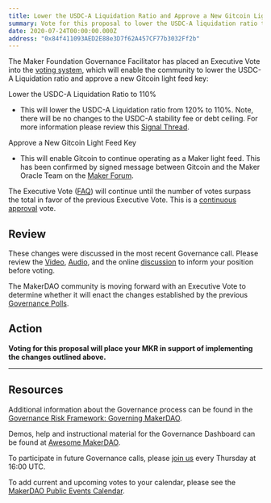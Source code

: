 ```yaml
---
title: Lower the USDC-A Liquidation Ratio and Approve a New Gitcoin Light Feed Key
summary: Vote for this proposal to lower the USDC-A liquidation ratio to 110% and approve a new Gitcoin light feed key.
date: 2020-07-24T00:00:00.000Z
address: "0x84f411093AED2E88e3D7f62A457CF77b3032Ff2b"
---
```

The Maker Foundation Governance Facilitator has placed an Executive Vote into the [voting system](https://vote.makerdao.com/), which will enable the community to lower the USDC-A Liquidation ratio and approve a new Gitcoin light feed key:

Lower the USDC-A Liquidation Ratio to 110%
- This will lower the USDC-A Liquidation ratio from 120% to 110%. Note, there will be no changes to the USDC-A stability fee or debt ceiling. For more information please review this [Signal Thread](https://forum.makerdao.com/t/signal-request-lower-the-usdc-a-liquidation-ratio-and-risk-premium/3296).

Approve a New Gitcoin Light Feed Key 
- This will enable Gitcoin to continue operating as a Maker light feed. This has been confirmed by signed message between Gitcoin and the Maker Oracle Team on the [Maker Forum](https://forum.makerdao.com/t/mip10c14-sp4-proposal-appoint-gitcoin-as-a-light-feed/2811/6).


The Executive Vote ([FAQ](https://community-development.makerdao.com/makerdao-mcd-faqs/faqs#governance)) will continue until the number of votes surpass the total in favor of the previous Executive Vote. This is a [continuous approval](https://community-development.makerdao.com/makerdao-mcd-faqs/faqs/governance#what-is-continuous-approval-voting) vote.

## Review

These changes were discussed in the most recent Governance call. Please review the [Video](https://www.youtube.com/watch?v=mI1NziGay5k), [Audio](https://soundcloud.com/makerdao/sets/governance-calls), and the online [discussion](https://forum.makerdao.com/c/governance) to inform your position before voting.

The MakerDAO community is moving forward with an Executive Vote to determine whether it will enact the changes established by the previous [Governance Polls](https://vote.makerdao.com/polling).

## Action

**Voting for this proposal will place your MKR in support of implementing the changes outlined above.**

---

## Resources

Additional information about the Governance process can be found in the [Governance Risk Framework: Governing MakerDAO](https://community-development.makerdao.com/governance/governance-risk-framework).

Demos, help and instructional material for the Governance Dashboard can be found at [Awesome MakerDAO](https://awesome.makerdao.com/#voting).

To participate in future Governance calls, please [join us](https://community-development.makerdao.com/governance/governance-and-risk-meetings) every Thursday at 16:00 UTC.

To add current and upcoming votes to your calendar, please see the [MakerDAO Public Events Calendar](https://calendar.google.com/calendar/embed?src=makerdao.com_3efhm2ghipksegl009ktniomdk%40group.calendar.google.com&amp;ctz=America%2FLos_Angeles).

